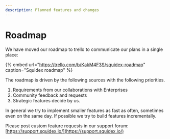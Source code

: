 ```yaml
---
description: Planned features and changes
---
```


# Roadmap

We have moved our roadmap to trello to communicate our plans in a single place: 

{% embed url="https://trello.com/b/KakM4F3S/squidex-roadmap" caption="Squidex roadmap" %}

The roadmap is driven by the following sources with the following priorities.

1. Requirements from our collaborations with Enterprises
2. Community feedback and requests
3. Strategic features decide by us.

In general we try to implement smaller features as fast as often, sometimes even on the same day. If possible we try to build features incrementally.

Please post custom feature requests in our support forum: [https://support.squidex.io/](https://support.squidex.io/)

